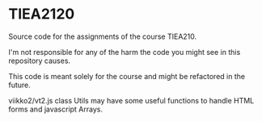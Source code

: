 # TIEA2120
Source code for the assignments of the course TIEA210.

I'm not responsible for any of the harm the code you might see in this repository causes.

This code is meant solely for the course and might be refactored in the future.

viikko2/vt2.js class Utils may have some useful functions to handle HTML forms and javascript Arrays.